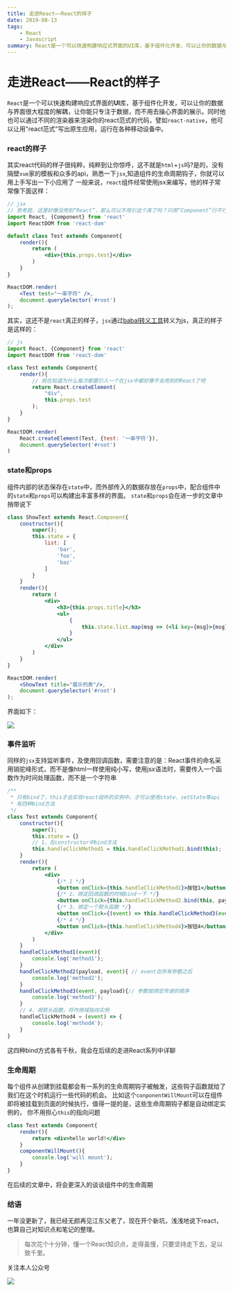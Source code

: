 ```yaml
---
title: 走进React——React的样子
date: 2019-08-13
tags: 
    - React
    - Javascript
summary: React是一个可以快速构建响应式界面的UI库，基于组件化开发，可以让你的数据与界面很大程度的解耦，让你能只专注于数据，而不用去操心界面的展示。
---
```


# 走进React——React的样子

`React`是一个可以快速构建响应式界面的**UI**库，基于组件化开发，可以让你的数据与界面很大程度的解耦，让你能只专注于数据，而不用去操心界面的展示。同时他也可以通过不同的渲染器来渲染你的react范式的代码，譬如`react-native`，他可以让用"react范式"写出原生应用，运行在各种移动设备中。

### react的样子
其实react代码的样子很纯粹，纯粹到让你惊呼，这不就是`html`+`js`吗?是的，没有隔壁`vue`家的模板和众多的api，熟悉一下`jsx`,知道组件的生命周期钩子，你就可以用上手写出一下小应用了
一般来说，`react`组件经常使用jsx来编写，他的样子常常像下面这样：

```jsx
// jsx
// 思考题，这里好像没用到“React”，那么可以不用引这个库了吗？只用“Component”行不行？
import React, {Component} from 'react'
import ReactDOM from 'react-dom'

default class Test extends Component{
	render(){
		return (
			<div>{this.props.test}</div>
		)
	}
}

ReactDOM.render(
	<Test test="一串字符" />,
	document.querySelector('#root')
);
```
其实，这还不是`react`真正的样子，`jsx`通过[babal转义工具](https://babeljs.io/repl/#?presets=react&code_lz=MYewdgzgLgBApgGzgWzmWBeGAeAFgRgD4AJRBEAGhgHcQAnBAEwEJsB6AwgbgChRJY_KAEMAlmDh0YWRiGABXVOgB0AczhQAokiVQAQgE8AkowAUAcjogQUcwEpeAJTjDgUACIB5ALLK6aRklTRBQ0KCohMQk6Bx4gA)转义为js，真正的样子是这样的：

```js
// js
import React, {Component} from 'react'
import ReactDOM from 'react-dom'

class Test extends Component{
	render(){
		// 现在知道为什么每次都要引入一个在jsx中都好像不会用到的React了吧
		return React.createElement(
			"div",
			this.props.test
		);
	}
}

ReactDOM.render(
	React.createElement(Test, {test: '一串字符'}),
	document.querySelector('#root')
)
```

### state和props
组件内部的状态保存在`state`中，而外部传入的数据存放在`props`中，配合组件中的`state`和`props`可以构建出丰富多样的界面。
`state`和`props`会在进一步的文章中捎带说下
```jsx
class ShowText extends React.Component{
	constructor(){
		super();
		this.state = {
			list: [
				'bar',
				'foo',
				'baz'
			]
		}
	}
	render(){
		return (
			<div>
				<h3>{this.props.title}</h3>
				<ul>
					{
						this.state.list.map(msg => (<li key={msg}>{msg}</li>))
					}
				</ul>
			</div>
		)
	}
}

ReactDOM.render(
	<ShowText title="展示列表"/>,
	document.querySelector('#root')
);
```
界面如下：

![](http://cdn.liwuhou.cn/blog/20200306224259.png)

### 事件监听
同样的`jsx`支持监听事件，及使用回调函数，需要注意的是：React事件的命名采用销驼峰形式，而不是像html一样使用纯小写，使用jsx语法时，需要传入一个函数作为时间处理函数，而不是一个字符串

```jsx
/**
 * 只有bind了，this才会实现react组件的实例中，才可以使用state、setState等api
 * 有四种bind方法
 */
class Test extends Component{
	constructor(){
		super();
		this.state = {}
		// 1、在constructor中bind方法
		this.handleClickMethod1 = this.handleClickMethod1.bind(this);
	}
	render(){
		return (
			<div>
				{/* 1 */}
				<button onClick={this.handleClickMethod1}>按钮1</button>
				{/* 2、绑定回调函数的时候bind一下 */}
				<button onClick={this.handleClickMethod2.bind(this, payload)}>按钮2</button>
				{/* 3、绑定一个箭头函数 */}
				<button onClick={(event) => this.handleClickMethod3(event, payload)}>按钮3</button>
				{/* 4 */}
				<button onClick={this.handleClickMethod4}>按钮4</button>
			</div>
		)
	}
	handleClickMethod1(event){
		console.log('method1');
	}
	handleClickMethod2(payload, event){ // event在所有参数之后
		console.log('method2');
	}
	handleClickMethod3(event, payload){// 参数按绑定传递的顺序
		console.log('method3');
	}
	// 4、用箭头函数，将作用域指向实例
	handleClickMethod4 = (event) => {
		console.log('method4');
	}
}
```
这四种bind方式各有千秋，我会在后续的走进React系列中详聊

### 生命周期
每个组件从创建到挂载都会有一系列的生命周期钩子被触发，这些钩子函数就给了我们在这个时机运行一些代码的机会。
比如这个`conponentWillMount`可以在组件即将被挂载到页面的时候执行，值得一提的是，这些生命周期钩子都是自动绑定实例的， 你不用担心`this`的指向问题

```jsx
class Test extends Component{
	render(){
		return <div>hello world!</div>
	}
	componentWillMount(){
		console.log('will mount');
	}
}
```
在后续的文章中，将会更深入的谈谈组件中的生命周期

### 结语
一年没更新了，我已经无颜再见江东父老了，现在开个新坑，浅浅地说下react，也算自己对知识点和笔记的整理。


> 每次花个十分钟，懂一个React知识点，走得虽慢，只要坚持走下去，足以致千里。

关注本人公众号

![](http://cdn.liwuhou.cn/blog/20200306223709.png)
